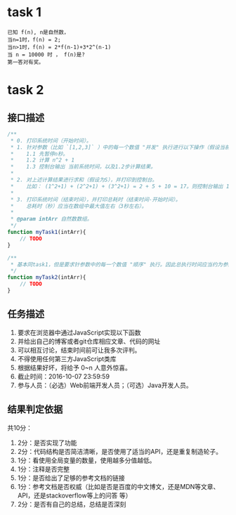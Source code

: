 # task 1

```
已知 f(n), n是自然数，
当n=1时，f(n) = 2;
当n>1时，f(n) = 2*f(n-1)+3*2^(n-1)
当 n = 10000 时 ， f(n)是?
第一答对有奖。
```

# task 2

## 接口描述

```js
/**
 * 0. 打印系统时间（开始时间）。
 * 1. 针对参数（比如 `[1,2,3]` ）中的每一个数值 "并发" 执行进行以下操作（假设当前数值为n）：
 *    1.1 先暂停n秒。
 *    1.2 计算 n^2 + 1
 *    1.3 控制台输出 当前系统时间，以及1.2步计算结果。
 *
 * 2. 对上述计算结果进行求和（假设为S），并打印到控制台。
 *    比如： (1^2+1) + (2^2+1) + (3^2+1) = 2 + 5 + 10 = 17。则控制台输出 17。
 *
 * 3. 打印系统时间（结束时间），并打印总耗时（结束时间-开始时间）。
 *    总耗时（秒）应当在数组中最大值左右（3秒左右）。
 *
 * @param intArr 自然数数组。
 */
function myTask1(intArr){
    // TODO
}

/**
 * 基本同task1，但是要求针参数中的每一个数值 "顺序" 执行。因此总执行时间应当约为参数数组的 SUM 和（秒）。
 */
function myTask2(intArr){
    // TODO
}
```

## 任务描述

1. 要求在浏览器中通过JavaScript实现以下函数
1. 并给出自己的博客或者git仓库相应文章、代码的网址
1. 可以相互讨论，结束时间前可让我多次评判。
1. 不得使用任何第三方JavaScript类库
1. 根据结果好坏，将给予 0~n 人意外惊喜。
1. 截止时间：2016-10-07 23:59:59
1. 参与人员：（必选）Web前端开发人员；（可选）Java开发人员。

## 结果判定依据
共10分：

1. 2分：是否实现了功能
1. 2分：代码结构是否简洁清晰，是否使用了适当的API，还是重复制造轮子。
1. 1分：看使用全局变量的数量，使用越多分值越低。
1. 1分：注释是否完整
1. 1分：是否给出了足够的参考文档的链接
1. 1分：参考文档是否权威（比如是否是百度的中文博文，还是MDN等文章、API，还是stackoverflow等上的问答 等）
1. 2分：是否有自己的总结，总结是否深刻

